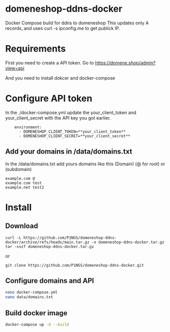 # domeneshop-ddns-docker
Docker Compose build for ddns to domeneshop
This updates only A records, and uses curl -s ipconfig.me to get publick IP.



# Requirements
First you need to create a API token.
Go to https://domene.shop/admin?view=api





And you need to install dokcer and docker-compose

# Configure API token
In the ./docker-compose.yml update the your_client_token and your_client_secret with the API key you got earlier.
```
    environment:
      - DOMENESHOP_CLIENT_TOKEN=**your_client_token**
      - DOMENESHOP_CLIENT_SECRET=**your_client_secret**
```

## Add your domains in /data/domains.txt
In the /data/domains.txt add yours domains like this 
(Domain) (@ for root) or (subdomain)
```
example.com @
example.com test
example.net test2
```

# Install
## Download
```curl
curl -L https://github.com/P1NGS/domeneshop-ddns-docker/archive/refs/heads/main.tar.gz -o domeneshop-ddns-docker.tar.gz
tar -xvzf domeneshop-ddns-docker.tar.gz
```
or
```git 
git clone https://github.com/P1NGS/domeneshop-ddns-docker.git
```
## Configure domains and API
```sh
nano docker-compose.yml
nano data/domains.txt
```
## Build docker image
```sh
docker-compose up -d --build
```

